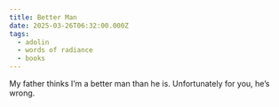 ```yaml
---
title: Better Man
date: 2025-03-26T06:32:00.000Z
tags:
  - adolin
  - words of radiance
  - books
---
```

My father thinks I’m a better man than he is. Unfortunately for you, he’s wrong.

